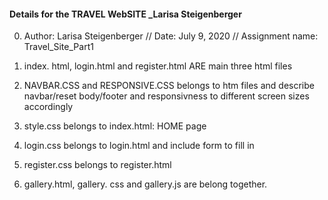 #### Details for the TRAVEL WebSITE _Larisa Steigenberger

0. Author: Larisa Steigenberger // Date: July 9, 2020 // Assignment name: Travel_Site_Part1

1. index. html, login.html and register.html ARE main three html files

2. NAVBAR.CSS and RESPONSIVE.CSS belongs to htm files and describe navbar/reset body/footer and responsivness to different screen sizes accordingly

3. style.css belongs to index.html: HOME page

4. login.css belongs to login.html and include form to fill in 

5. register.css belongs to register.html

6. gallery.html, gallery. css and gallery.js are belong together.
